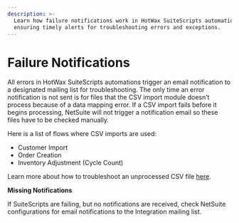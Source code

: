 ```yaml
---
description: >-
  Learn how failure notifications work in HotWax SuiteScripts automations,
  ensuring timely alerts for troubleshooting errors and exceptions.
---
```


# Failure Notifications

All errors in HotWax SuiteScripts automations trigger an email notification to a designated mailing list for troubleshooting. The only time an error notification is not sent is for files that the CSV import module doesn’t process because of a data mapping error. If a CSV import fails before it begins processing, NetSuite will not trigger a notification email so these files have to be checked manually.

Here is a list of flows where CSV imports are used:

* Customer Import
* Order Creation
* Inventory Adjustment (Cycle Count)

Learn more about how to troubleshoot an unprocessed CSV file [here](failed-suitescripts.md#csv-import-failures).

**Missing Notifications**

If SuiteScripts are failing, but no notifications are received, check NetSuite configurations for email notifications to the Integration mailing list.
